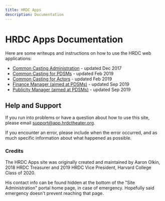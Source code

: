 ```yaml
---
title: HRDC Apps
description: Documentation
---
```


# HRDC Apps Documentation

Here are some writeups and instructions on how to use the HRDC web applications:

- [Common Casting Administration](/walkthrough.html) - updated Dec 2017
- [Common Casting for PDSMs](/pdsm_intro.html) - updated Feb 2019
- [Common Casting for Actors](/actors.html) - updated Feb 2019
- [Finance Manager (aimed at PDSMs)](/finance.html) - updated Sep 2019
- [Publicity Manager (aimed at PDSMs)](/publicity.html) - updated Sep 2019

## Help and Support

If you run into problems or have a question about how to use this site, please
email [support@app.hrdctheater.org](mailto:support@app.hrdctheater.org).

If you encounter an error, please include when the error occurred, and as much
specific information about what happened as possible.

### Credits

The HRDC Apps site was originally created and maintained by Aaron Olkin, 2018
HRDC Treasurer and 2019 HRDC Vice President, Harvard College Class of 2020.

His contact info can be found hidden at the bottom of the "Site Administration"
portal home page, in case of emergency. Hopefully said emergency doesn't
prevent reaching that page.
